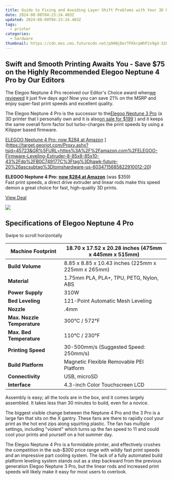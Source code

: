 ```yaml
---
title: Guide to Fixing and Avoiding Layer Shift Problems with Your 3D Printer
date: 2024-08-08T04:23:24.403Z
updated: 2024-08-09T04:23:24.403Z
tags:
  - printer
categories:
  - hardware
thumbnail: https://cdn.mos.cms.futurecdn.net/p9ANjDerTFKkrpWhPJs9gd-320-80.png
---
```


## Swift and Smooth Printing Awaits You - Save $75 on the Highly Recommended Elegoo Neptune 4 Pro by Our Editors

The Elegoo Neptune 4 Pro received our Editor's Choice award when[we reviewed](https://www.tomshardware.com/reviews/elegoo-neptune-4-pro-3d-printer-review) it just five days ago! Now you can save 21% on the MSRP and enjoy super-fast print speeds and excellent quality.

 The Elegoo Neptune 4 Pro is the successor to the[Elegoo Neptune 3 Pro](https://www.tomshardware.com/reviews/elegoo-neptune-3-pro) (a 3D printer that I personally own and it is also[on sale for $199](https://target.georiot.com/Proxy.ashx?tsid=45723&GR%5FURL=https%3A%2F%2Famazon.com%2FELEGOO-Leveling-Dual-Gear-Removable-Capacitive%2Fdp%2FB0BJCQ59JS%3Fth%3D1%26tag%3Dhawk-future-20%26ascsubtag%3Dtomshardware-us-1855868188344193930-20) ) and it keeps the same overall form factor but turbo-charges the print speeds by using a Kilipper based firmware.

[ELEGOO Neptune 4 Pro: now $284 at Amazon](https://cdn.mos.cms.futurecdn.net/9zSdxpVwnL9hrRdNioy7Wh-200-100.jpg "ELEGOO Neptune 4 Pro: now $284 at Amazon") ](https://target.georiot.com/Proxy.ashx?tsid=45723&GR%5FURL=https%3A%2F%2Famazon.com%2FELEGOO-Firmware-Leveling-Extruder-8-85x8-85x10-43%2Fdp%2FB0C749177C%3Ftag%3Dhawk-future-20%26ascsubtag%3Dtomshardware-us-6034715685822910012-20)

**ELEGOO Neptune 4 Pro:** [**now $284 at Amazon**](https://target.georiot.com/Proxy.ashx?tsid=45723&GR%5FURL=https%3A%2F%2Famazon.com%2FELEGOO-Firmware-Leveling-Extruder-8-85x8-85x10-43%2Fdp%2FB0C749177C%3Ftag%3Dhawk-future-20%26ascsubtag%3Dtomshardware-us-8848727584626206515-20) (was $359)  
 Fast print speeds, a direct drive extruder and linear rods make this speed demon a great choice for fast, high-quality 3D prints.

[View Deal](https://target.georiot.com/Proxy.ashx?tsid=45723&GR%5FURL=https%3A%2F%2Famazon.com%2FELEGOO-Firmware-Leveling-Extruder-8-85x8-85x10-43%2Fdp%2FB0C749177C%3Ftag%3Dhawk-future-20%26ascsubtag%3Dtomshardware-us-6034715685822910012-20)

<!-- affiliate ads begin -->
<a href="https://secure.2checkout.com/order/checkout.php?PRODS=4715391&QTY=1&AFFILIATE=108875&CART=1"><img src="https://secure.avangate.com/images/merchant/7f687767ccf20fcea1c9dc4a5adc2326/Digisigner_banner_728_x_90_color_version.png" border="0"></a>
<!-- affiliate ads end -->
## Specifications of Elegoo Neptune 4 Pro

 Swipe to scroll horizontally

| **Machine Footprint**       | 18.70 x 17.52 x 20.28 inches (475mm x 445mm x 515mm) |
| --------------------------- | ---------------------------------------------------- |
| **Build Volume**            | 8.85 x 8.85 x 10.43 inches (225mm x 225mm x 265mm)   |
| **Material**                | 1.75mm PLA, PLA+, TPU, PETG, Nylon, ABS              |
| **Power Supply**            | 310W                                                 |
| **Bed Leveling**            | 121-Point Automatic Mesh Leveling                    |
| **Nozzle**                  | .4mm                                                 |
| **Max. Nozzle Temperature** | 300°C / 572°F                                        |
| **Max. Bed Temperature**    | 110°C / 230°F                                        |
| **Printing Speed**          | 30-500mm/s (Suggested Speed: 250mm/s)                |
| **Build Platform**          | Magnetic Flexible Removable PEI Platform             |
| **Connectivity**            | USB, microSD                                         |
| **Interface**               | 4.3-inch Color Touchscreen LCD                       |

 Assembly is easy; all the tools are in the box, and it comes largely assembled. It takes less than 30 minutes to build, even for a novice.

 The biggest visible change between the Neptune 4 Pro and the 3 Pro is a large fan that sits on the X gantry. These fans are there to rapidly cool your print as the hot end zips along squirting plastic. The fan has multiple settings, including "violent" which turns up the fan speed to 11 and could cool your prints and yourself on a hot summer day.

 The Elegoo Neptune 4 Pro is a formidable printer, and effectively crushes the competition in the sub-$300 price range with wildly fast print speeds and an impressive part cooling system. The lack of a fully automated build platform leveling system stands out as a step backward from the previous generation Elegoo Neptune 3 Pro, but the linear rods and increased print speeds will likely make it easy for most users to overlook.


<ins class="adsbygoogle"
     style="display:block"
     data-ad-format="autorelaxed"
     data-ad-client="ca-pub-7571918770474297"
     data-ad-slot="1223367746"></ins>



<ins class="adsbygoogle"
     style="display:block"
     data-ad-client="ca-pub-7571918770474297"
     data-ad-slot="8358498916"
     data-ad-format="auto"
     data-full-width-responsive="true"></ins>
